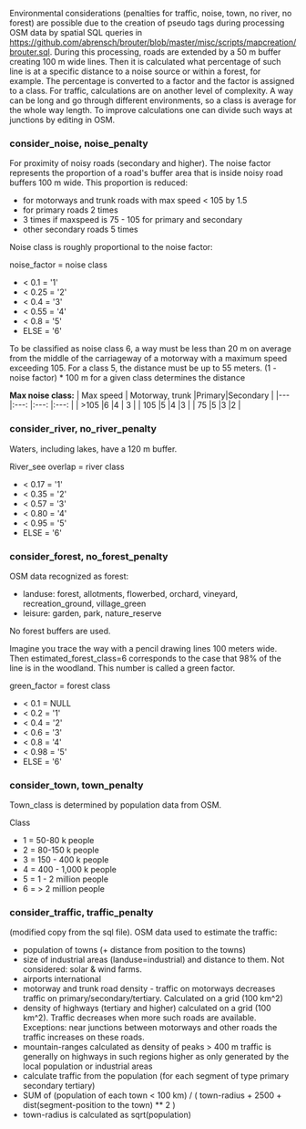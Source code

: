Environmental considerations (penalties for traffic, noise, town, no river, no forest) are possible due to the creation of pseudo tags during processing OSM data by spatial SQL queries in https://github.com/abrensch/brouter/blob/master/misc/scripts/mapcreation/brouter.sql. During this processing, roads are extended by a 50 m buffer creating 100 m wide lines. Then it is calculated what percentage of such line is at a specific distance to a noise source or within a forest, for example. The percentage is converted to a factor and the factor is assigned to a class. For traffic, calculations are on another level of complexity. A way can be long and go through different environments, so a class is average for the whole way length. To improve calculations one can divide such ways at junctions by editing in OSM.

### consider_noise, noise_penalty
For proximity of noisy roads (secondary and higher). The noise factor represents the proportion of a road's buffer area that is inside noisy road buffers 100 m wide. This proportion is reduced: 
- for motorways and trunk roads with max speed < 105 by 1.5
- for primary roads 2 times 
- 3 times if maxspeed is 75 - 105  for primary and secondary
- other secondary roads 5 times 

Noise class is roughly proportional to the noise factor:

noise_factor = noise class
- < 0.1             =                            '1'
- < 0.25            =                          '2'
- < 0.4              =                           '3'
- < 0.55               =                        '4'
- < 0.8                   =                      '5'
- ELSE                     =                    '6'

To be classified as noise class 6, a way must be less than 20 m on average from the middle of the carriageway of a motorway with a maximum speed exceeding 105. For a class 5, the distance must be up to 55 meters.  (1 - noise factor) * 100 m for a given class determines the distance

**Max noise class:**
| Max speed | Motorway, trunk |Primary|Secondary   	|
|---				|:---:						|:---:	|:---:	|
| >105   		|6  							|4	  	| 3  	|
| 105				|5		   					|4	   	|3   	|
| 75		  	|5		   					|3 	  	|2   	|


### consider_river, no_river_penalty
Waters, including lakes, have a 120 m buffer.

River_see overlap = river class 
- < 0.17                  =                  '1'
- < 0.35                     =                '2'
- < 0.57                      =              '3'
- < 0.80                       =             '4'
- < 0.95                        =            '5'
- ELSE                            =           '6'

### consider_forest, no_forest_penalty
OSM data recognized as forest: 
- landuse: forest, allotments, flowerbed, orchard, vineyard, recreation_ground, village_green
- leisure: garden, park, nature_reserve
  
No forest buffers are used.

Imagine you trace the way with a pencil drawing lines 100 meters wide. Then estimated_forest_class=6 corresponds to the case that 98% of the line is in the woodland. This number is called a green factor.

green_factor = forest class
- < 0.1             =                         NULL
- < 0.2               =                             '1'
- < 0.4                 =                           '2'
- < 0.6 		=          '3'
- < 0.8                   =                         '4'
- < 0.98               =                           '5'
- ELSE                    =                        '6'



### consider_town, town_penalty 
Town_class is determined by population data from OSM.

Class
- 1 = 	50-80 	k people
- 2 = 80-150 k people
- 3 =	150 - 400 k people
- 4 = 400 - 1,000 k people
- 5 = 1 - 2 million people
- 6 = > 2 million people

### consider_traffic, traffic_penalty
(modified copy from the sql file).
OSM data used to estimate the traffic:
-    population of towns (+ distance from position to the towns)
-    size of industrial areas (landuse=industrial) and distance to them. Not considered: solar & wind farms.
-    airports international
-    motorway and trunk road density - traffic on motorways decreases traffic on primary/secondary/tertiary. Calculated on a grid (100 km^2)
-    density of highways (tertiary and higher) calculated on a grid (100 km^2). Traffic decreases when more such roads are available.     Exceptions: near junctions between motorways and other roads the traffic increases on these roads.
-    mountain-ranges calculated as density of peaks > 400 m traffic is generally on highways in such regions higher as only generated by the local population or industrial areas
- calculate traffic from the population (for each segment of type primary secondary tertiary)
- SUM of (population of each town < 100 km) / ( town-radius + 2500 + dist(segment-position to the town) ** 2 )
-  town-radius is calculated as sqrt(population)
